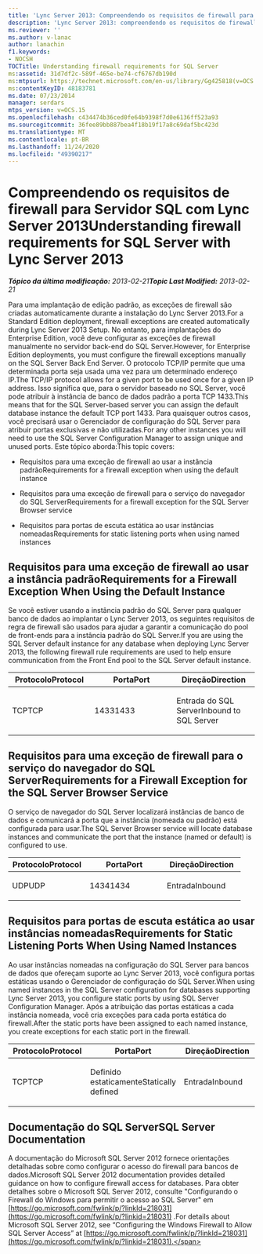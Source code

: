 ```yaml
---
title: 'Lync Server 2013: Compreendendo os requisitos de firewall para Servidor SQL'
description: 'Lync Server 2013: compreendendo os requisitos de firewall do SQL Server.'
ms.reviewer: ''
ms.author: v-lanac
author: lanachin
f1.keywords:
- NOCSH
TOCTitle: Understanding firewall requirements for SQL Server
ms:assetid: 31d7df2c-589f-465e-be74-cf6767db190d
ms:mtpsurl: https://technet.microsoft.com/en-us/library/Gg425818(v=OCS.15)
ms:contentKeyID: 48183781
ms.date: 07/23/2014
manager: serdars
mtps_version: v=OCS.15
ms.openlocfilehash: c434474b36ced0fe64b9398f7d0e6136ff523a93
ms.sourcegitcommit: 36fee89bb887bea4f18b19f17a8c69daf5bc423d
ms.translationtype: MT
ms.contentlocale: pt-BR
ms.lasthandoff: 11/24/2020
ms.locfileid: "49390217"
---
```

# <a name="understanding-firewall-requirements-for-sql-server-with-lync-server-2013"></a><span data-ttu-id="f0a4b-103">Compreendendo os requisitos de firewall para Servidor SQL com Lync Server 2013</span><span class="sxs-lookup"><span data-stu-id="f0a4b-103">Understanding firewall requirements for SQL Server with Lync Server 2013</span></span>

<div data-xmlns="http://www.w3.org/1999/xhtml">

<div class="topic" data-xmlns="http://www.w3.org/1999/xhtml" data-msxsl="urn:schemas-microsoft-com:xslt" data-cs="https://msdn.microsoft.com/">

<div data-asp="https://msdn2.microsoft.com/asp">



</div>

<div id="mainSection">

<div id="mainBody"><span data-ttu-id="f0a4b-104">

<span> </span></span><span class="sxs-lookup"><span data-stu-id="f0a4b-104">

<span> </span></span></span>

<span data-ttu-id="f0a4b-105">_**Tópico da última modificação:** 2013-02-21_</span><span class="sxs-lookup"><span data-stu-id="f0a4b-105">_**Topic Last Modified:** 2013-02-21_</span></span>

<span data-ttu-id="f0a4b-106">Para uma implantação de edição padrão, as exceções de firewall são criadas automaticamente durante a instalação do Lync Server 2013.</span><span class="sxs-lookup"><span data-stu-id="f0a4b-106">For a Standard Edition deployment, firewall exceptions are created automatically during Lync Server 2013 Setup.</span></span> <span data-ttu-id="f0a4b-107">No entanto, para implantações do Enterprise Edition, você deve configurar as exceções de firewall manualmente no servidor back-end do SQL Server.</span><span class="sxs-lookup"><span data-stu-id="f0a4b-107">However, for Enterprise Edition deployments, you must configure the firewall exceptions manually on the SQL Server Back End Server.</span></span> <span data-ttu-id="f0a4b-108">O protocolo TCP/IP permite que uma determinada porta seja usada uma vez para um determinado endereço IP.</span><span class="sxs-lookup"><span data-stu-id="f0a4b-108">The TCP/IP protocol allows for a given port to be used once for a given IP address.</span></span> <span data-ttu-id="f0a4b-109">Isso significa que, para o servidor baseado no SQL Server, você pode atribuir à instância de banco de dados padrão a porta TCP 1433.</span><span class="sxs-lookup"><span data-stu-id="f0a4b-109">This means that for the SQL Server-based server you can assign the default database instance the default TCP port 1433.</span></span> <span data-ttu-id="f0a4b-110">Para quaisquer outros casos, você precisará usar o Gerenciador de configuração do SQL Server para atribuir portas exclusivas e não utilizadas.</span><span class="sxs-lookup"><span data-stu-id="f0a4b-110">For any other instances you will need to use the SQL Server Configuration Manager to assign unique and unused ports.</span></span> <span data-ttu-id="f0a4b-111">Este tópico aborda:</span><span class="sxs-lookup"><span data-stu-id="f0a4b-111">This topic covers:</span></span>

  - <span data-ttu-id="f0a4b-112">Requisitos para uma exceção de firewall ao usar a instância padrão</span><span class="sxs-lookup"><span data-stu-id="f0a4b-112">Requirements for a firewall exception when using the default instance</span></span>

  - <span data-ttu-id="f0a4b-113">Requisitos para uma exceção de firewall para o serviço do navegador do SQL Server</span><span class="sxs-lookup"><span data-stu-id="f0a4b-113">Requirements for a firewall exception for the SQL Server Browser service</span></span>

  - <span data-ttu-id="f0a4b-114">Requisitos para portas de escuta estática ao usar instâncias nomeadas</span><span class="sxs-lookup"><span data-stu-id="f0a4b-114">Requirements for static listening ports when using named instances</span></span>

<div>

## <a name="requirements-for-a-firewall-exception-when-using-the-default-instance"></a><span data-ttu-id="f0a4b-115">Requisitos para uma exceção de firewall ao usar a instância padrão</span><span class="sxs-lookup"><span data-stu-id="f0a4b-115">Requirements for a Firewall Exception When Using the Default Instance</span></span>

<span data-ttu-id="f0a4b-116">Se você estiver usando a instância padrão do SQL Server para qualquer banco de dados ao implantar o Lync Server 2013, os seguintes requisitos de regra de firewall são usados para ajudar a garantir a comunicação do pool de front-ends para a instância padrão do SQL Server.</span><span class="sxs-lookup"><span data-stu-id="f0a4b-116">If you are using the SQL Server default instance for any database when deploying Lync Server 2013, the following firewall rule requirements are used to help ensure communication from the Front End pool to the SQL Server default instance.</span></span>


<table>
<colgroup>
<col style="width: 33%" />
<col style="width: 33%" />
<col style="width: 33%" />
</colgroup>
<thead>
<tr class="header">
<th><span data-ttu-id="f0a4b-117">Protocolo</span><span class="sxs-lookup"><span data-stu-id="f0a4b-117">Protocol</span></span></th>
<th><span data-ttu-id="f0a4b-118">Porta</span><span class="sxs-lookup"><span data-stu-id="f0a4b-118">Port</span></span></th>
<th><span data-ttu-id="f0a4b-119">Direção</span><span class="sxs-lookup"><span data-stu-id="f0a4b-119">Direction</span></span></th>
</tr>
</thead>
<tbody>
<tr class="odd">
<td><p><span data-ttu-id="f0a4b-120">TCP</span><span class="sxs-lookup"><span data-stu-id="f0a4b-120">TCP</span></span></p></td>
<td><p><span data-ttu-id="f0a4b-121">1433</span><span class="sxs-lookup"><span data-stu-id="f0a4b-121">1433</span></span></p></td>
<td><p><span data-ttu-id="f0a4b-122">Entrada do SQL Server</span><span class="sxs-lookup"><span data-stu-id="f0a4b-122">Inbound to SQL Server</span></span></p></td>
</tr>
</tbody>
</table>


</div>

<div>

## <a name="requirements-for-a-firewall-exception-for-the-sql-server-browser-service"></a><span data-ttu-id="f0a4b-123">Requisitos para uma exceção de firewall para o serviço do navegador do SQL Server</span><span class="sxs-lookup"><span data-stu-id="f0a4b-123">Requirements for a Firewall Exception for the SQL Server Browser Service</span></span>

<span data-ttu-id="f0a4b-124">O serviço de navegador do SQL Server localizará instâncias de banco de dados e comunicará a porta que a instância (nomeada ou padrão) está configurada para usar.</span><span class="sxs-lookup"><span data-stu-id="f0a4b-124">The SQL Server Browser service will locate database instances and communicate the port that the instance (named or default) is configured to use.</span></span>


<table>
<colgroup>
<col style="width: 33%" />
<col style="width: 33%" />
<col style="width: 33%" />
</colgroup>
<thead>
<tr class="header">
<th><span data-ttu-id="f0a4b-125">Protocolo</span><span class="sxs-lookup"><span data-stu-id="f0a4b-125">Protocol</span></span></th>
<th><span data-ttu-id="f0a4b-126">Porta</span><span class="sxs-lookup"><span data-stu-id="f0a4b-126">Port</span></span></th>
<th><span data-ttu-id="f0a4b-127">Direção</span><span class="sxs-lookup"><span data-stu-id="f0a4b-127">Direction</span></span></th>
</tr>
</thead>
<tbody>
<tr class="odd">
<td><p><span data-ttu-id="f0a4b-128">UDP</span><span class="sxs-lookup"><span data-stu-id="f0a4b-128">UDP</span></span></p></td>
<td><p><span data-ttu-id="f0a4b-129">1434</span><span class="sxs-lookup"><span data-stu-id="f0a4b-129">1434</span></span></p></td>
<td><p><span data-ttu-id="f0a4b-130">Entrada</span><span class="sxs-lookup"><span data-stu-id="f0a4b-130">Inbound</span></span></p></td>
</tr>
</tbody>
</table>


</div>

<div>

## <a name="requirements-for-static-listening-ports-when-using-named-instances"></a><span data-ttu-id="f0a4b-131">Requisitos para portas de escuta estática ao usar instâncias nomeadas</span><span class="sxs-lookup"><span data-stu-id="f0a4b-131">Requirements for Static Listening Ports When Using Named Instances</span></span>

<span data-ttu-id="f0a4b-132">Ao usar instâncias nomeadas na configuração do SQL Server para bancos de dados que ofereçam suporte ao Lync Server 2013, você configura portas estáticas usando o Gerenciador de configuração do SQL Server.</span><span class="sxs-lookup"><span data-stu-id="f0a4b-132">When using named instances in the SQL Server configuration for databases supporting Lync Server 2013, you configure static ports by using SQL Server Configuration Manager.</span></span> <span data-ttu-id="f0a4b-133">Após a atribuição das portas estáticas a cada instância nomeada, você cria exceções para cada porta estática do firewall.</span><span class="sxs-lookup"><span data-stu-id="f0a4b-133">After the static ports have been assigned to each named instance, you create exceptions for each static port in the firewall.</span></span>


<table>
<colgroup>
<col style="width: 33%" />
<col style="width: 33%" />
<col style="width: 33%" />
</colgroup>
<thead>
<tr class="header">
<th><span data-ttu-id="f0a4b-134">Protocolo</span><span class="sxs-lookup"><span data-stu-id="f0a4b-134">Protocol</span></span></th>
<th><span data-ttu-id="f0a4b-135">Porta</span><span class="sxs-lookup"><span data-stu-id="f0a4b-135">Port</span></span></th>
<th><span data-ttu-id="f0a4b-136">Direção</span><span class="sxs-lookup"><span data-stu-id="f0a4b-136">Direction</span></span></th>
</tr>
</thead>
<tbody>
<tr class="odd">
<td><p><span data-ttu-id="f0a4b-137">TCP</span><span class="sxs-lookup"><span data-stu-id="f0a4b-137">TCP</span></span></p></td>
<td><p><span data-ttu-id="f0a4b-138">Definido estaticamente</span><span class="sxs-lookup"><span data-stu-id="f0a4b-138">Statically defined</span></span></p></td>
<td><p><span data-ttu-id="f0a4b-139">Entrada</span><span class="sxs-lookup"><span data-stu-id="f0a4b-139">Inbound</span></span></p></td>
</tr>
</tbody>
</table>


</div>

<div>

## <a name="sql-server-documentation"></a><span data-ttu-id="f0a4b-140">Documentação do SQL Server</span><span class="sxs-lookup"><span data-stu-id="f0a4b-140">SQL Server Documentation</span></span>

<span data-ttu-id="f0a4b-141">A documentação do Microsoft SQL Server 2012 fornece orientações detalhadas sobre como configurar o acesso do firewall para bancos de dados.</span><span class="sxs-lookup"><span data-stu-id="f0a4b-141">Microsoft SQL Server 2012 documentation provides detailed guidance on how to configure firewall access for databases.</span></span> <span data-ttu-id="f0a4b-142">Para obter detalhes sobre o Microsoft SQL Server 2012, consulte "Configurando o Firewall do Windows para permitir o acesso ao SQL Server" em [https://go.microsoft.com/fwlink/p/?linkId=218031](https://go.microsoft.com/fwlink/p/?linkid=218031) .</span><span class="sxs-lookup"><span data-stu-id="f0a4b-142">For details about Microsoft SQL Server 2012, see “Configuring the Windows Firewall to Allow SQL Server Access” at [https://go.microsoft.com/fwlink/p/?linkId=218031](https://go.microsoft.com/fwlink/p/?linkid=218031).</span></span>

<span data-ttu-id="f0a4b-143"></div>

</div>

<span> </span>

</div>

</div>

</span><span class="sxs-lookup"><span data-stu-id="f0a4b-143"></div>

</div>

<span> </span>

</div>

</div>

</span></span></div>

